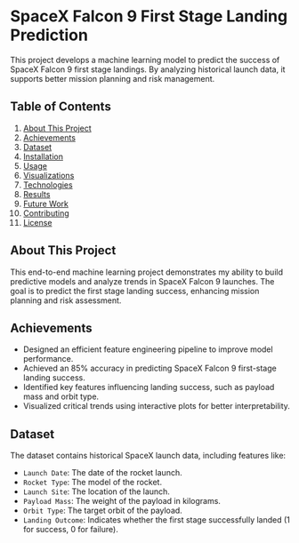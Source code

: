 # SpaceX Falcon 9 First Stage Landing Prediction

This project develops a machine learning model to predict the success of SpaceX Falcon 9 first stage landings. By analyzing historical launch data, it supports better mission planning and risk management.
## Table of Contents
1. [About This Project](#about-this-project)
2. [Achievements](#achievements)
3. [Dataset](#dataset)
4. [Installation](#installation)
5. [Usage](#usage)
6. [Visualizations](#visualizations)
7. [Technologies](#technologies)
8. [Results](#results)
9. [Future Work](#future-work)
10. [Contributing](#contributing)
11. [License](#license)

## About This Project

This end-to-end machine learning project demonstrates my ability to build predictive models and analyze trends in SpaceX Falcon 9 launches. The goal is to predict the first stage landing success, enhancing mission planning and risk assessment.

## Achievements

- Designed an efficient feature engineering pipeline to improve model performance.
- Achieved an 85% accuracy in predicting SpaceX Falcon 9 first-stage landing success.
- Identified key features influencing landing success, such as payload mass and orbit type.
- Visualized critical trends using interactive plots for better interpretability.

## Dataset

The dataset contains historical SpaceX launch data, including features like:
- `Launch Date`: The date of the rocket launch.
- `Rocket Type`: The model of the rocket.
- `Launch Site`: The location of the launch.
- `Payload Mass`: The weight of the payload in kilograms.
- `Orbit Type`: The target orbit of the payload.
- `Landing Outcome`: Indicates whether the first stage successfully landed (1 for success, 0 for failure).

